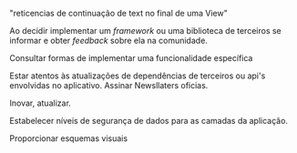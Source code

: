 

"reticencias de continuação de text no final de uma View"

Ao decidir implementar um _framework_ ou uma biblioteca de terceiros se informar e obter _feedback_ sobre ela na comunidade.

Consultar formas de implementar uma funcionalidade específica 

Estar atentos às atualizações de dependências de terceiros ou api's envolvidas no aplicativo. Assinar Newsllaters oficias.

Inovar, atualizar.

Estabelecer níveis de segurança de dados para as camadas da aplicação.

Proporcionar esquemas visuais